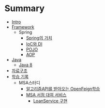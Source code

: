 # Summary

- [Intro](README.md)
- [Framework](framework/README.md)
  - Spring
    - [Spring의 가치](framework/spring-가치.md)
    - [IoC와 DI](framework/ioc-di.md)
    - [POJO](framework/pojo.md)
    - [AOP](framework/aop.md)
- [Java](Java/README.md)
  - [Java 8](Java/Java-8.md)
- [자료구조](자료구조/README.md)
- [학습 기록](학습기록/README.md)
  - MSA스터디
    - [알고리즘API를 받아오는 OpenFeign학습](학습기록/MSA스터디_1.md)
    - [MSA 서점 대여 서비스](학습기록/MSA서점_대여_서비스/README.md)
      - [LoanService 구현](학습기록/MSA서점_대여_서비스/loan_service.md)
